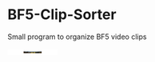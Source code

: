 # BF5-Clip-Sorter
Small program to organize BF5 video clips


<img src="Images/MainMenu.png" width="100" height="10">
